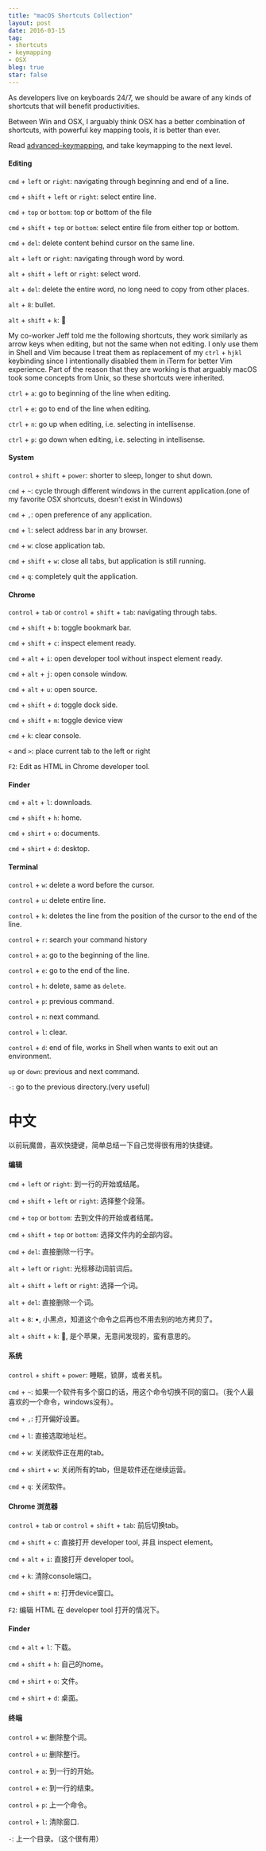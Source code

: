 ```yaml
---
title: "macOS Shortcuts Collection"
layout: post
date: 2016-03-15
tag:
- shortcuts
- keymapping
- OSX
blog: true
star: false
---
```


As developers live on keyboards 24/7, we should be aware of any kinds of shortcuts that will benefit productivities.

Between Win and OSX, I arguably think OSX has a better combination of shortcuts, with powerful key mapping tools, it is better than ever.

Read [advanced-keymapping](http://www.cyfyifanchen.com/advanced-keymapping/), and take keymapping to the next level.

#### Editing

`cmd` + `left` or `right`: navigating through beginning and end of a line.

`cmd` + `shift` + `left` or `right`: select entire line.

`cmd` + `top` or `bottom`: top or bottom of the file

`cmd` + `shift` + `top` or `bottom`: select entire file from either top or bottom.

`cmd` + `del`: delete content behind cursor on the same line.

`alt` + `left` or `right`: navigating through word by word.

`alt` + `shift` + `left` or `right`: select word.

`alt` + `del`: delete the entire word, no long need to copy from other places.

`alt` + `8`: bullet.

`alt` + `shift` + `k`: 

My co-worker Jeff told me the following shortcuts, they work similarly as arrow keys when editing, but not the same when not editing. I only use them in Shell and Vim because I treat them as replacement of my `ctrl` + `hjkl` keybinding since I intentionally disabled them in iTerm for better Vim experience. Part of the reason that they are working is that arguably macOS took some concepts from Unix, so these shortcuts were inherited.

`ctrl` + `a`: go to beginning of the line when editing.

`ctrl` + `e`: go to end of the line when editing.

`ctrl` + `n`: go up when editing, i.e. selecting in intellisense.

`ctrl` + `p`: go down when editing, i.e. selecting in intellisense.

#### System

`control` + `shift` + `power`: shorter to sleep, longer to shut down.

`cmd` + `~`: cycle through different windows in the current application.(one of my favorite OSX shortcuts, doesn't exist in Windows)

`cmd` + `,`: open preference of any application.

`cmd` + `l`: select address bar in any browser.

`cmd` + `w`: close application tab.

`cmd` + `shift` + `w`: close all tabs, but application is still running.

`cmd` + `q`: completely quit the application.

#### Chrome

`control` + `tab` or `control` + `shift` + `tab`: navigating through tabs.

`cmd` + `shift` + `b`: toggle bookmark bar.

`cmd` + `shift` + `c`: inspect element ready.

`cmd` + `alt` + `i`: open developer tool without inspect element ready.

`cmd` + `alt` + `j`: open console window.

`cmd` + `alt` + `u`: open source.

`cmd` + `shift` + `d`: toggle dock side.

`cmd` + `shift` + `m`: toggle device view

`cmd` + `k`: clear console.

`<` and `>`: place current tab to the left or right

`F2`: Edit as HTML in Chrome developer tool.

#### Finder

`cmd` + `alt` + `l`: downloads.

`cmd` + `shift` + `h`: home.

`cmd` + `shirt` + `o`: documents.

`cmd` + `shirt` + `d`: desktop.

#### Terminal

`control` + `w`: delete a word before the cursor.

`control` + `u`: delete entire line.

`control` + `k`: deletes the line from the position of the cursor to the end of the line.

`control` + `r`: search your command history

`control` + `a`: go to the beginning of the line.

`control` + `e`: go to the end of the line.

`control` + `h`: delete, same as `delete`.

`control` + `p`: previous command.

`control` + `n`: next command.

`control` + `l`: clear.

`control` + `d`: end of file, works in Shell when wants to exit out an environment.

`up` or `down`: previous and next command.

`-`: go to the previous directory.(very useful)

# 中文

以前玩魔兽，喜欢快捷键，简单总结一下自己觉得很有用的快捷键。

#### 编辑

`cmd` + `left` or `right`: 到一行的开始或结尾。

`cmd` + `shift` + `left` or `right`: 选择整个段落。

`cmd` + `top` or `bottom`: 去到文件的开始或者结尾。

`cmd` + `shift` + `top` or `bottom`: 选择文件内的全部内容。

`cmd` + `del`: 直接删除一行字。

`alt` + `left` or `right`: 光标移动词前词后。

`alt` + `shift` + `left` or `right`: 选择一个词。

`alt` + `del`: 直接删除一个词。

`alt` + `8`: •, 小黑点，知道这个命令之后再也不用去别的地方拷贝了。

`alt` + `shift` + `k`: , 是个苹果，无意间发现的，蛮有意思的。

#### 系统

`control` + `shift` + `power`: 睡眠，锁屏，或者关机。

`cmd` + `~`: 如果一个软件有多个窗口的话，用这个命令切换不同的窗口。（我个人最喜欢的一个命令，windows没有）。

`cmd` + `,`: 打开偏好设置。

`cmd` + `l`: 直接选取地址栏。

`cmd` + `w`: 关闭软件正在用的tab。

`cmd` + `shirt` + `w`: 关闭所有的tab，但是软件还在继续运营。

`cmd` + `q`: 关闭软件。

#### Chrome 浏览器

`control` + `tab` or `control` + `shift` + `tab`: 前后切换tab。

`cmd` + `shift` + `c`: 直接打开 developer tool, 并且 inspect element。

`cmd` + `alt` + `i`: 直接打开 developer tool。

`cmd` + `k`: 清除console端口。

`cmd` + `shift` + `m`: 打开device窗口。

`F2`: 编辑 HTML 在 developer tool 打开的情况下。

#### Finder

`cmd` + `alt` + `l`: 下载。

`cmd` + `shift` + `h`: 自己的home。

`cmd` + `shirt` + `o`: 文件。

`cmd` + `shirt` + `d`: 桌面。

#### 终端

`control` + `w`: 删除整个词。

`control` + `u`: 删除整行。

`control` + `a`: 到一行的开始。

`control` + `e`: 到一行的结束。

`control` + `p`: 上一个命令。

`control` + `l`: 清除窗口.

`-`: 上一个目录。（这个很有用）
